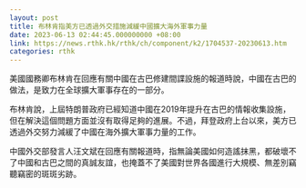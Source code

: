 ```yaml
---
layout: post
title: 布林肯指美方已透過外交措施減緩中國擴大海外軍事力量
date: 2023-06-13 02:44:45.000000000 +08:00
link: https://news.rthk.hk/rthk/ch/component/k2/1704537-20230613.htm
categories: rthk
---
```


美國國務卿布林肯在回應有關中國在古巴修建間諜設施的報道時說，中國在古巴的做法，是致力在全球擴大軍事存在的一部分。

布林肯說，上屆特朗普政府已經知道中國在2019年提升在古巴的情報收集設施，但在解決這個問題方面並沒有取得足夠的進展。不過，拜登政府上台以來，美方已透過外交努力減緩了中國在海外擴大軍事力量的工作。

中國外交部發言人汪文斌在回應有關報道時，指無論美國如何造謠抹黑，都破壞不了中國和古巴之間的真誠友誼，也掩蓋不了美國對世界各國進行大規模、無差別竊聽竊密的斑斑劣跡。
